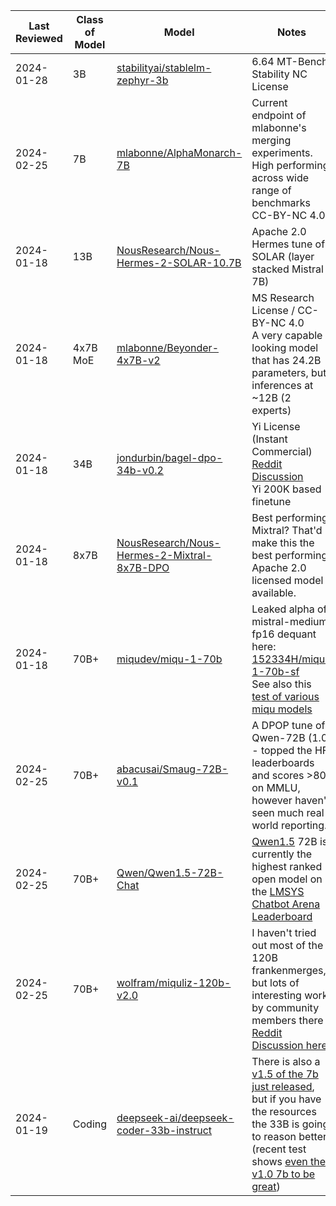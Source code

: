 
| Last Reviewed | Class of Model | Model                                                                                                             | Notes                                                                                                                                                                                                                                                                                                                                 |
| ------------- | -------------- | ----------------------------------------------------------------------------------------------------------------- | ------------------------------------------------------------------------------------------------------------------------------------------------------------------------------------------------------------------------------------------------------------------------------------------------------------------------------------- |
| 2024-01-28    | 3B             | [stabilityai/stablelm-zephyr-3b](https://huggingface.co/stabilityai/stablelm-zephyr-3b)                           | 6.64 MT-Bench<br>Stability NC License                                                                                                                                                                                                                                                                                                 |
| 2024-02-25    | 7B             | [mlabonne/AlphaMonarch-7B](https://huggingface.co/mlabonne/AlphaMonarch-7B)                                       | Current endpoint of mlabonne's merging experiments.<br>High performing across wide range of benchmarks<br>CC-BY-NC 4.0                                                                                                                                                                                                                |
| 2024-01-18    | 13B            | [NousResearch/Nous-Hermes-2-SOLAR-10.7B](https://huggingface.co/NousResearch/Nous-Hermes-2-SOLAR-10.7B)           | Apache 2.0<br>Hermes tune of SOLAR (layer stacked Mistral 7B)                                                                                                                                                                                                                                                                         |
| 2024-01-18    | 4x7B MoE       | [mlabonne/Beyonder-4x7B-v2](https://huggingface.co/mlabonne/Beyonder-4x7B-v2)                                     | MS Research License / CC-BY-NC 4.0<br>A very capable looking model that has 24.2B parameters, but inferences at ~12B (2 experts)                                                                                                                                                                                                      |
| 2024-01-18    | 34B            | [jondurbin/bagel-dpo-34b-v0.2](https://huggingface.co/jondurbin/bagel-dpo-34b-v0.2)                               | Yi License (Instant Commercial)<br>[Reddit Discussion](https://www.reddit.com/r/LocalLLaMA/comments/18w8hfw/bagel_34b_dpo_yi_200k_finetuned_on_everything/)<br>Yi 200K based finetune                                                                                                                                                 |
| 2024-01-18    | 8x7B           | [NousResearch/Nous-Hermes-2-Mixtral-8x7B-DPO](https://huggingface.co/NousResearch/Nous-Hermes-2-Mixtral-8x7B-DPO) | Best performing Mixtral? That'd make this the best performing Apache 2.0 licensed model available.                                                                                                                                                                                                                                    |
| 2024-01-18    | 70B+           | [miqudev/miqu-1-70b](https://huggingface.co/miqudev/miqu-1-70b)                                                   | Leaked alpha of mistral-medium<br>fp16 dequant here: [152334H/miqu-1-70b-sf](https://huggingface.co/152334H/miqu-1-70b-sf)<br>See also this [test of various miqu models](https://www.reddit.com/r/LocalLLaMA/comments/1aix93e/llm_comparisontest_miqu_miqu_miqu_miquella_maid/)                                                      |
| 2024-02-25    | 70B+           | [abacusai/Smaug-72B-v0.1](https://huggingface.co/abacusai/Smaug-72B-v0.1)                                         | A DPOP tune of Qwen-72B (1.0) - topped the HF leaderboards and scores >80 on MMLU, however haven't seen much real world reporting.                                                                                                                                                                                                    |
| 2024-02-25    | 70B+           | [Qwen/Qwen1.5-72B-Chat](https://huggingface.co/Qwen/Qwen1.5-72B-Chat)                                             | [Qwen1.5](https://qwenlm.github.io/blog/qwen1.5/) 72B is currently the highest ranked open model on the [LMSYS Chatbot Arena Leaderboard](https://huggingface.co/spaces/lmsys/chatbot-arena-leaderboard)                                                                                                                              |
| 2024-02-25    | 70B+           | [wolfram/miquliz-120b-v2.0](https://huggingface.co/wolfram/miquliz-120b-v2.0)                                     | I haven't tried out most of the 120B frankenmerges, but lots of interesting work by community members there<br>[Reddit Discussion here](https://www.reddit.com/r/LocalLLaMA/comments/1apc85r/new_and_improved_goliathlike_model_miquliz_120b/)                                                                                        |
| 2024-01-19    | Coding         | [deepseek-ai/deepseek-coder-33b-instruct](https://huggingface.co/deepseek-ai/deepseek-coder-33b-instruct)         | There is also a [v1.5 of the 7b just released](https://huggingface.co/deepseek-ai/deepseek-coder-7b-instruct-v1.5), but if you have the resources the 33B is going to reason better (recent test shows [even the v1.0 7b to be great](https://www.reddit.com/r/LocalLLaMA/comments/19fc4uf/baseline_benchmark_for_17_coding_models/)) |
